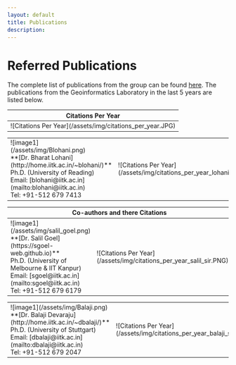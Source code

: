 ```yaml
---
layout: default
title: Publications
description:
---
```


# Referred Publications

The complete list of publications from the group can be found [here](https://scholar.google.com/citations?hl=en&user=n1U-zvkAAAAJ). The publications from the Geoinformatics Laboratory in the last 5 years are listed below.

<table>
<colgroup>
<col width="100%" />
</colgroup>
<thead>
<tr class="header">
<th colspan="2">Citations Per Year</th>
</tr>
</thead>
<tbody>
<tr>
<td markdown="span">
![Citations Per Year](/assets/img/citations_per_year.JPG)<br>


</td>
</tr>
</tbody>
</table>


<table>
<colgroup>
<col width="50%" />
<col width="70%" />
</colgroup>
<thead>
</tr>
</thead>
<tbody>
<tr>
<td markdown="span">![image1](/assets/img/Blohani.png)<br>
**[Dr. Bharat Lohani](http://home.iitk.ac.in/~blohani/)**<br>
Ph.D. (University of Reading)<br>
Email: [blohani@iitk.ac.in](mailto:blohani@iitk.ac.in)<br>
Tel: +91-512 679 7413<br>


</td>
<td markdown="span">
![Citations Per Year](/assets/img/citations_per_year_lohani_sir.PNG)<br>


</td>
</tr>
</tbody>
</table>


<tr>
<table>
<colgroup>
<col width="50%" />
<col width="70%" />
</colgroup>
<thead>
<tr class="header">
<th colspan="2">Co-authors and there Citations</th>
</tr>
</thead>
<tbody>
<tr>
<td markdown="span">
![image1](/assets/img/salil_goel.png)<br>
**[Dr. Salil Goel](https://sgoel-web.github.io)**<br>
Ph.D. (University of Melbourne & IIT Kanpur)<br>
Email: [sgoel@iitk.ac.in](mailto:sgoel@iitk.ac.in)<br>
Tel: +91-512 679 6179<br>


</td>
<td markdown="span">
![Citations Per Year](/assets/img/citations_per_year_salil_sir.PNG)<br>


</td>
</tr>
</tbody>
</table>



<table>
<colgroup>
<col width="50%" />
<col width="70%" />
</colgroup>
<thead>
</tr>
</thead>
<tbody>
<tr>
<td markdown="span">![image1](/assets/img/Balaji.png)<br>
**[Dr. Balaji Devaraju](http://home.iitk.ac.in/~dbalaji/)**<br>
Ph.D. (University of Stuttgart)<br>
Email: [dbalaji@iitk.ac.in](mailto:dbalaji@iitk.ac.in)<br>
Tel: +91-512 679 2047<br>


</td>
<td markdown="span">
![Citations Per Year](/assets/img/citations_per_year_balaji_sir.PNG)<br>


</td>
</tr>
</tbody>
</table>




